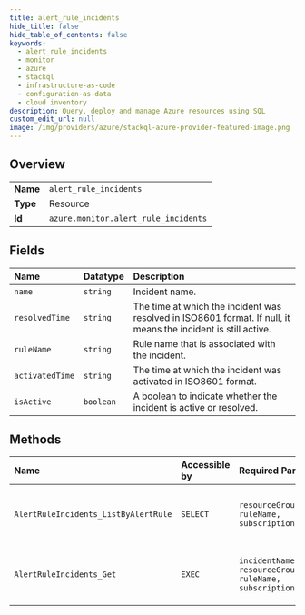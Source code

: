 ```yaml
---
title: alert_rule_incidents
hide_title: false
hide_table_of_contents: false
keywords:
  - alert_rule_incidents
  - monitor
  - azure    
  - stackql
  - infrastructure-as-code
  - configuration-as-data
  - cloud inventory
description: Query, deploy and manage Azure resources using SQL
custom_edit_url: null
image: /img/providers/azure/stackql-azure-provider-featured-image.png
---
```

  
    

## Overview
<table><tbody>
<tr><td><b>Name</b></td><td><code>alert_rule_incidents</code></td></tr>
<tr><td><b>Type</b></td><td>Resource</td></tr>
<tr><td><b>Id</b></td><td><code>azure.monitor.alert_rule_incidents</code></td></tr>
</tbody></table>

## Fields
| Name | Datatype | Description |
|:-----|:---------|:------------|
| `name` | `string` | Incident name. |
| `resolvedTime` | `string` | The time at which the incident was resolved in ISO8601 format. If null, it means the incident is still active. |
| `ruleName` | `string` | Rule name that is associated with the incident. |
| `activatedTime` | `string` | The time at which the incident was activated in ISO8601 format. |
| `isActive` | `boolean` | A boolean to indicate whether the incident is active or resolved. |
## Methods
| Name | Accessible by | Required Params | Description |
|:-----|:--------------|:----------------|:------------|
| `AlertRuleIncidents_ListByAlertRule` | `SELECT` | `resourceGroupName, ruleName, subscriptionId` | Gets a list of incidents associated to an alert rule |
| `AlertRuleIncidents_Get` | `EXEC` | `incidentName, resourceGroupName, ruleName, subscriptionId` | Gets an incident associated to an alert rule |
